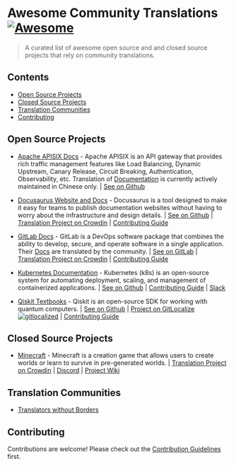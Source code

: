 # Awesome Community Translations [![Awesome](https://awesome.re/badge-flat.svg)](https://awesome.re)

> A curated list of awesome open source and and closed source projects that rely on community translations.

## Contents

- [Open Source Projects](#open-source-projects)
- [Closed Source Projects](#closed-source-projects)
- [Translation Communities](#translation-communities)
- [Contributing](#contributing)

## Open Source Projects

- [Apache APISIX Docs](https://apisix.apache.org) - Apache APISIX is an API gateway that provides rich traffic management features like Load Balancing, Dynamic Upstream, Canary Release, Circuit Breaking, Authentication, Observability, etc. Translation of [Documentation](https://apisix.apache.org/docs/) is currently actively maintained in Chinese only. \| [See on Github](https://github.com/apache/apisix/tree/master/docs) 

- [Docusaurus Website and Docs](http://docusaurus.io) - Docusaurus is a tool designed to make it easy for teams to publish documentation websites without having to worry about the infrastructure and design details. \| [See on Github](https://github.com/facebook/docusaurus/) \| [Translation Project on Crowdin](https://crowdin.com/project/docusaurus-v2) \| [Contributing Guide](https://github.com/facebook/docusaurus/issues/3526)

- [GitLab Docs](http://gitlab.com) - GitLab is a DevOps software package that combines the ability to develop, secure, and operate software in a single application. Their [Docs](https://docs.gitlab.com) are translated by the community. \| [See on GitLab](https://gitlab.com/gitlab-org/gitlab/-/tree/master/doc) \| [Translation Project on Crowdin](https://crowdin.com/project/gitlab-ee) \| [Contributing Guide](https://docs.gitlab.com/ee/development/i18n/translation.html)

- [Kubernetes Documentation](https://kubernetes.io) - Kubernetes (k8s) is an open-source system for automating deployment, scaling, and management of containerized applications. \| [See on Github](https://github.com/kubernetes/website) \| [Contributing Guide](https://kubernetes.io/docs/contribute/localization/) \| [Slack](https://slack.k8s.io/)

- [Qiskit Textbooks](https://qiskit.org/learn) - Qiskit is an open-source SDK for working with quantum computers. \| [See on Github](https://github.com/Qiskit/platypus) \| [Project on GitLocalize ![gitlocalized ](https://gitlocalize.com/repo/7494/whole_project/badge.svg)](https://gitlocalize.com/repo/7494) \| [Contributing Guide](https://github.com/Qiskit/platypus/blob/main/TRANSLATING.md)


## Closed Source Projects

- [Minecraft](https://www.minecraft.net) - Minecraft is a creation game that allows users to create worlds or learn to survive in pre-generated worlds. \| [Translation Project on Crowdin](https://crowdin.com/project/minecraft) \| [Discord](https://discord.com/invite/wpD5sPD) \| [Project Wiki](https://minecraft.fandom.com/wiki/Crowdin)

## Translation Communities

- [Translators without Borders](https://translatorswithoutborders.org)


## Contributing

Contributions are welcome! Please check out the [Contribution Guidelines](CONTRIBUTING.md) first.
